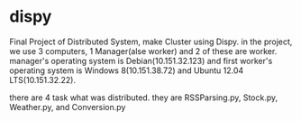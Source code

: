 dispy
=====

Final Project of Distributed System, make Cluster using Dispy. in the project, we use 3 computers, 1 Manager(alse worker) and 2 of these are worker.
manager's operating system is Debian(10.151.32.123) and first worker's operating system is Windows 8(10.151.38.72) and Ubuntu 12.04 LTS(10.151.32.22).

there are 4 task what was distributed. they are RSSParsing.py, Stock.py, Weather.py, and Conversion.py
